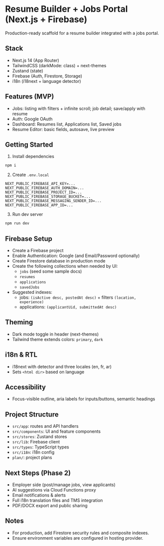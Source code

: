 # Resume Builder + Jobs Portal (Next.js + Firebase)

Production-ready scaffold for a resume builder integrated with a jobs portal.

## Stack
- Next.js 14 (App Router)
- TailwindCSS (darkMode: class) + next-themes
- Zustand (state)
- Firebase (Auth, Firestore, Storage)
- i18n (i18next + language detector)

## Features (MVP)
- Jobs: listing with filters + infinite scroll; job detail; save/apply with resume
- Auth: Google OAuth
- Dashboard: Resumes list, Applications list, Saved jobs
- Resume Editor: basic fields, autosave, live preview

## Getting Started
1. Install dependencies
```bash
npm i
```
2. Create `.env.local`
```
NEXT_PUBLIC_FIREBASE_API_KEY=...
NEXT_PUBLIC_FIREBASE_AUTH_DOMAIN=...
NEXT_PUBLIC_FIREBASE_PROJECT_ID=...
NEXT_PUBLIC_FIREBASE_STORAGE_BUCKET=...
NEXT_PUBLIC_FIREBASE_MESSAGING_SENDER_ID=...
NEXT_PUBLIC_FIREBASE_APP_ID=...
```
3. Run dev server
```bash
npm run dev
```

## Firebase Setup
- Create a Firebase project
- Enable Authentication: Google (and Email/Password optionally)
- Create Firestore database in production mode
- Create the following collections when needed by UI:
  - `jobs` (seed some sample docs)
  - `resumes`
  - `applications`
  - `savedJobs`
- Suggested indexes:
  - jobs: `(isActive desc, postedAt desc)` + filters `(location, experience)`
  - applications: `(applicantUid, submittedAt desc)`

## Theming
- Dark mode toggle in header (next-themes)
- Tailwind theme extends colors: `primary`, `dark`

## i18n & RTL
- i18next with detector and three locales (en, fr, ar)
- Sets `<html dir>` based on language

## Accessibility
- Focus-visible outline, aria labels for inputs/buttons, semantic headings

## Project Structure
- `src/app`: routes and API handlers
- `src/components`: UI and feature components
- `src/stores`: Zustand stores
- `src/lib`: Firebase client
- `src/types`: TypeScript types
- `src/i18n`: i18n config
- `plan/`: project plans

## Next Steps (Phase 2)
- Employer side (post/manage jobs, view applicants)
- AI suggestions via Cloud Functions proxy
- Email notifications & alerts
- Full i18n translation files and TMS integration
- PDF/DOCX export and public sharing

## Notes
- For production, add Firestore security rules and composite indexes.
- Ensure environment variables are configured in hosting provider.
